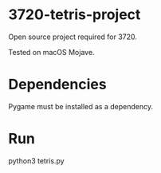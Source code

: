 # 3720-tetris-project
Open source project required for 3720.

Tested on macOS Mojave.  

# Dependencies
Pygame must be installed as a dependency.  

# Run
python3 tetris.py
